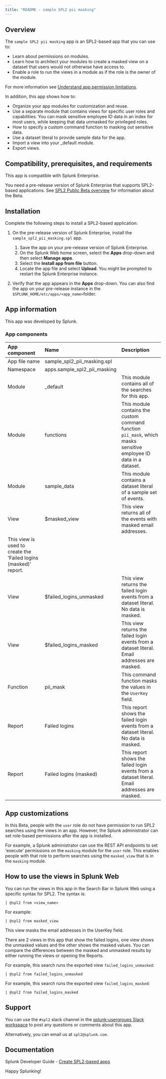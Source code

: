 ```yaml
---
title: "README - sample SPL2 pii masking"
---
```


## Overview

The `sample SPL2 pii masking` app is an SPL2-based app that you can use to:
* Learn about permissions on modules.
* Learn how to architect your modules to create a masked view on a dataset that users would not otherwise have access to.
* Enable a role to run the views in a module as if the role is the owner of the module.

For more information see [Understand app permission limitations](https://dev.splunk.com/enterprise/docs/developapps/createspl2apps/prepspl2modules#Understand-app-permission-limitations).

In addition, this app shows how to:

* Organize your app modules for customization and reuse.
* Use a separate module that contains views for specific user roles and capabilities. You can mask sensitive employee ID data in an index for most users, while keeping that data unmasked for privileged roles.
* How to specify a custom command function to masking out sensitive data.
* Use a dataset literal to provide sample data for the app.
* Import a view into your _default module.
* Export views.

## Compatibility, prerequisites, and requirements

This app is compatible with Splunk Enterprise.

You need a pre-release version of Splunk Enterprise that supports SPL2-based applications. See [SPL2 Public Beta overview](https://dev.splunk.com/enterprise/docs/developapps/createspl2apps/spl2previewoverview) for information about the Beta.

## Installation

Complete the following steps to install a SPL2-based application:

1. On the pre-release version of Splunk Enterprise, install the `sample_spl2_pii_masking.spl` app.
    1. Save the app on your pre-release version of Splunk Enterprise.
    2. On the Splunk Web home screen, select the **Apps** drop-down and then select **Manage apps**.
    3. Select the **Install app from file** button.
    4. Locate the app file and select **Upload**. You might be prompted to restart the Splunk Enterprise instance.

2. Verify that the app appears in the **Apps** drop-down. You can also find the app on your pre-release instance in the `$SPLUNK_HOME/etc/apps/<app_name>`folder.

## App information

This app was developed by Splunk.

### App components

| App component  | Name                      | Description            |
| :------------- | :------------------------ | :--------------------------------- |
| App file name   | sample_spl2_pii_masking.spl | |
| Namespace  | apps.sample_spl2_pii_masking |  |
| Module    | _default | This module contains all of the searches for this app. |
| Module    | functions | This module contains the custom command function `pii_mask`, which masks sensitive employee ID data in a dataset.
| Module    | sample_data | This module contains a dataset literal of a sample set of events. |
| View  | $masked_view | This view returns all of the events with masked email addresses. 
This view is used to create the 'Failed logins (masked)' report. |
| View  | $failed_logins_unmasked | This view returns the failed login events from a dataset literal. No data is masked. |
| View  | $failed_logins_masked | This view returns the failed login events from a dataset literal. Email addresses are masked. |
| Function | pii_mask | This command function masks the values in the `UserKey` field. |
| Report    | Failed logins | This report shows the failed login events from a dataset literal. No data is masked. |
| Report    | Failed logins (masked) | This report shows the failed login events from a dataset literal. Email addresses are masked. |

## App customizations

In this Beta, people with the `user` role do not have permission to run SPL2 searches using the views in an app. However, the Splunk administrator can set role-based permissions after the app is installed.

For example, a Splunk administrator can use the REST API endpoints to set 'execute' permissions on the `masking` module for the `user` role. This enables people with that role to perform searches using the `masked_view` that is in the `masking` module.

## How to use the views in Splunk Web

You can run the views in this app in the Search Bar in Splunk Web using a specific syntax for SPL2.
The syntax is:

```| @spl2 from <view_name>```

For example:

```| @spl2 from masked_view```

This view masks the email addresses in the UserKey field.

There are 2 views in this app that show the failed logins, one view shows the unmasked values and the other shows the masked values. You can compare the differences between the masked and unmasked results by either running the views or opening the Reports.

For example, this search runs the exported view `failed_logins_unmasked`:

```| @spl2 from failed_logins_unmasked```

For example, this search runs the exported view `failed_logins_masked`:

```| @spl2 from failed_logins_masked```

## Support

You can use the `#spl2` slack channel in the [splunk-usergroups Slack workspace](https://app.slack.com/client/T047WPASC/C06NKCFGP5J) to post any questions or comments about this app.

Alternatively, you can email us at `spl2@splunk.com`.

## Documentation

Splunk Developer Guide - [Create SPL2-based apps](https://dev.splunk.com/enterprise/docs/developapps/createspl2apps)

Happy Splunking!